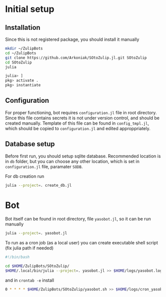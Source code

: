 # Initial setup

## Installation

Since this is not registered package, you should install it manually

```sh
mkdir ~/ZulipBots
cd ~/ZulipBots
git clone https://github.com/Arkoniak/SOtoZulip.jl.git SOtoZulip
cd SOtoZulip
julia
```

```julia
julia> ]
pkg> activate .
pkg> instantiate
```

## Configuration

For proper functioning, bot requires `configuration.jl` file in root directory. Since this file contains secrets it is not under version control, and should be created manually. Template of this file can be found in `config_tmpl.jl`, which should be copied to `configuration.jl` and edited approppriately.

## Database setup
Before first run, you should setup sqlite database. Recommended location is in `db` folder, but you can choose any other location, which is set in `configuration.jl` file, paramater `SODB`.

For db creation run
```sh
julia --project=. create_db.jl
```

# Bot
Bot itself can be found in root directory, file `yasobot.jl`, so it can be run manually 
```sh
julia --project=. yasobot.jl
```

To run as a cron job (as a local user) you can create executable shell script (fix julia path if needed)

```sh
#!/bin/bash

cd $HOME/ZulipBots/SOtoZulip/
$HOME/.local/bin/julia --project=. yasobot.jl >> $HOME/logs/yasobot.log 2>&1
```

and in `crontab -e` install

```sh
0 * * * * $HOME/ZulipBots/SOtoZulip/yasobot.sh >> $HOME/logs/cron_yasobot.log 2>&1
```
